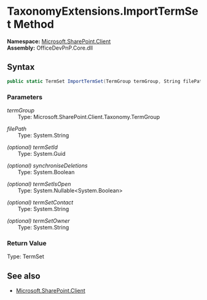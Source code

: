 # TaxonomyExtensions.ImportTermSet Method  
  

**Namespace:** [Microsoft.SharePoint.Client](Microsoft.SharePoint.Client.md)  
**Assembly:** OfficeDevPnP.Core.dll  
## Syntax
```C#
public static TermSet ImportTermSet(TermGroup termGroup, String filePath, Guid termSetId, Boolean synchroniseDeletions, Nullable<Boolean> termSetIsOpen, String termSetContact, String termSetOwner)
```
### Parameters
*termGroup*  
&emsp;&emsp;Type: Microsoft.SharePoint.Client.Taxonomy.TermGroup  

*filePath*  
&emsp;&emsp;Type: System.String  

*(optional) termSetId*  
&emsp;&emsp;Type: System.Guid  

*(optional) synchroniseDeletions*  
&emsp;&emsp;Type: System.Boolean  

*(optional) termSetIsOpen*  
&emsp;&emsp;Type: System.Nullable<System.Boolean>  

*(optional) termSetContact*  
&emsp;&emsp;Type: System.String  

*(optional) termSetOwner*  
&emsp;&emsp;Type: System.String  

### Return Value
Type: TermSet  

## See also
- [Microsoft.SharePoint.Client](Microsoft.SharePoint.Client.md)
